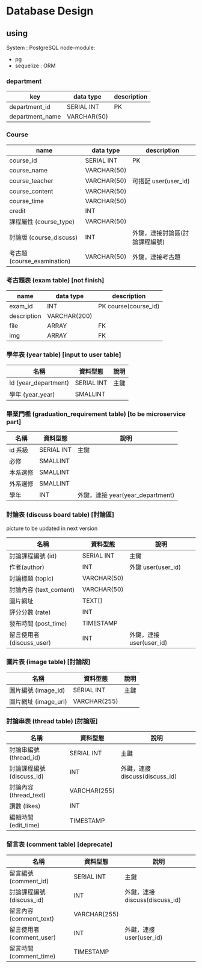 # Database Design

## using

System : PostgreSQL
node-module:

- pg
- sequelize : ORM

### department

| key             | data type   | description |
|-----------------|-------------|-------------|
| department_id   | SERIAL INT  | PK          |
| department_name | VARCHAR(50) |             |

### Course

| name                     | data type   | description       |
|--------------------------|-------------|-------------------|
| course_id                | SERIAL INT  | PK                |
| course_name              | VARCHAR(50) |                   |
| course_teacher           | VARCHAR(50) | 可搭配 user(user_id) |
| course_content           | VARCHAR(50) |                   |
| course_time              | VARCHAR(50) |                   |
| credit                   | INT         |                   |
| 課程屬性 (course_type)       | VARCHAR(50) |                   |
| 討論版 (course_discuss)     | INT         | 外鍵，連接討論區(討論課程編號)  |
| 考古題 (course_examination) | VARCHAR(50) | 外鍵，連接考古題          |

### 考古題表 (exam table) [not finish]

| name        | data type    | description          |
|-------------|--------------|----------------------|
| exam_id     | INT          | PK course(course_id) |
| description | VARCHAR(200) |                      |
| file        | ARRAY        | FK                   |
| img         | ARRAY        | FK                   |

### 學年表 (year table) [input to user table]

| 名稱                   | 資料型態       | 說明 |
|----------------------|------------|----|
| Id (year_department) | SERIAL INT | 主鍵 |
| 學年 (year_year)       | SMALLINT   |    |

### 畢業門檻 (graduation_requirement table) [to be microservice part]

| 名稱    | 資料型態       | 說明                          |
|-------|------------|-----------------------------|
| id 系級 | SERIAL INT | 主鍵                          |
| 必修    | SMALLINT   |                             |
| 本系選修  | SMALLINT   |                             |
| 外系選修  | SMALLINT   |                             |
| 學年    | INT        | 外鍵，連接 year(year_department) |

### 討論表 (discuss board table) [討論區]
picture to be updated in next version

| 名稱                   | 資料型態        | 說明                  |
|----------------------|-------------|---------------------|
| 討論課程編號 (id)          | SERIAL INT  | 主鍵                  |
| 作者(author)           | INT         | 外鍵 user(user_id)    |
| 討論標題 (topic)         | VARCHAR(50) |                     |
| 討論內容 (text_content)  | VARCHAR(50) |                     |
| 圖片網址                 | TEXT[]      |                     |
| 評分分數 (rate)          | INT         |                     |
| 發布時間 (post_time)     | TIMESTAMP   |                     |
| 留言使用者 (discuss_user) | INT         | 外鍵，連接 user(user_id) |

### 圖片表 (image table) [討論版]

| 名稱               | 資料型態         | 說明 |
|------------------|--------------|----|
| 圖片編號 (image_id)  | SERIAL INT   | 主鍵 |
| 圖片網址 (image_url) | VARCHAR(255) |    |

### 討論串表 (thread table) [討論版]

| 名稱                  | 資料型態         | 說明                        |
|---------------------|--------------|---------------------------|
| 討論串編號 (thread_id)   | SERIAL INT   | 主鍵                        |
| 討論課程編號 (discuss_id) | INT          | 外鍵，連接 discuss(discuss_id) |
| 討論內容 (thread_text)  | VARCHAR(255) |                           |
| 讚數 (likes)          | INT          |                           |
| 編輯時間 (edit_time)    | TIMESTAMP    |                           |

### 留言表 (comment table) [deprecate]

| 名稱                   | 資料型態         | 說明                        |
|----------------------|--------------|---------------------------|
| 留言編號 (comment_id)    | SERIAL INT   | 主鍵                        |
| 討論課程編號 (discuss_id)  | INT          | 外鍵，連接 discuss(discuss_id) |
| 留言內容 (comment_text)  | VARCHAR(255) |                           |
| 留言使用者 (comment_user) | INT          | 外鍵，連接 user(user_id)       |
| 留言時間 (comment_time)  | TIMESTAMP    |                           |